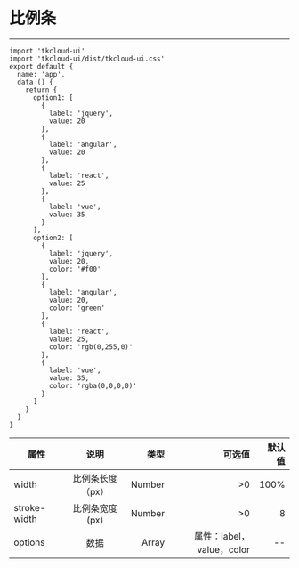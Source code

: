 # 比例条
---

<Common-Democode title="基本用法" description="基本比例条用法">
  <test-test1></test-test1>
  <highlight-code slot="codeText" lang="vue">
    <template>
      <div class="demo-button">
        <div>
        <TKProportional
        :options = "option1"
        />
        <TKProportional
        :options = "option2"
        :width = 200
        :stroke-width = 20
        />
        </div>
      </div>
    </template>


    import 'tkcloud-ui'
    import 'tkcloud-ui/dist/tkcloud-ui.css'
    export default {
      name: 'app',
      data () {
        return {
          option1: [
            {
              label: 'jquery',
              value: 20
            },
            {
              label: 'angular',
              value: 20
            },
            {
              label: 'react',
              value: 25
            },
            {
              label: 'vue',
              value: 35
            }
          ],
          option2: [
            {
              label: 'jquery',
              value: 20,
              color: '#f00'
            },
            {
              label: 'angular',
              value: 20,
              color: 'green'
            },
            {
              label: 'react',
              value: 25,
              color: 'rgb(0,255,0)'
            },
            {
              label: 'vue',
              value: 35,
              color: 'rgba(0,0,0,0)'
            }
          ]
        }
      }
    }
  </highlight-code>
</Common-Democode>

| 属性             | 说明           | 类型       |可选值                  |默认值  |
| -------------    |:-------------:| -------: | --------------------:  |-----:|
| width            | 比例条长度（px） | Number  |>0                       |100%  |
| stroke-width     | 比例条宽度 (px) | Number  |>0                       |8      |
| options          | 数据           | Array   |属性：label，value，color  |--   |